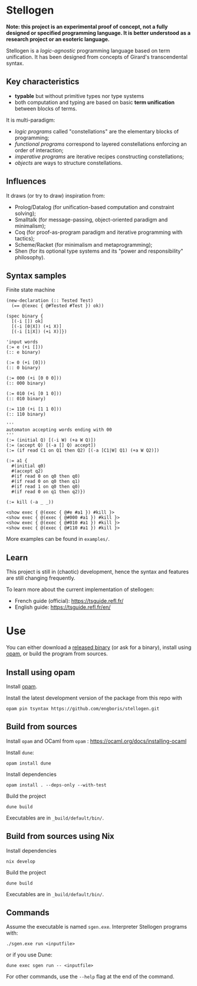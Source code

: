 # Stellogen

**Note: this project is an experimental proof of concept, not a fully
designed or specified programming language. It is better understood as a
research project or an esoteric language.**

Stellogen is a *logic-agnostic* programming language based on term unification.
It has been designed from concepts of Girard's transcendental syntax.

## Key characteristics

- **typable** but without primitive types nor type systems
- both computation and typing are based on basic **term unification** between
blocks of terms.

It is multi-paradigm:
- _logic programs_ called "constellations" are the elementary blocks of
programming;
- _functional programs_ correspond to layered constellations enforcing an order
of interaction;
- _imperative programs_ are iterative recipes constructing constellations;
- _objects_ are ways to structure constellations.

## Influences

It draws (or try to draw) inspiration from:
- Prolog/Datalog (for unification-based computation and constraint solving);
- Smalltalk (for message-passing, object-oriented paradigm and minimalism);
- Coq (for proof-as-program paradigm and iterative programming with tactics);
- Scheme/Racket (for minimalism and metaprogramming);
- Shen (for its optional type systems and its "power and responsibility"
philosophy).

## Syntax samples

Finite state machine

```
(new-declaration (:: Tested Test)
  (== @(exec { @#Tested #Test }) ok))

(spec binary {
  [(-i []) ok]
  [(-i [0|X]) (+i X)]
  [(-i [1|X]) (+i X)]})

'input words
(:= e (+i []))
(:: e binary)

(:= 0 (+i [0]))
(:: 0 binary)

(:= 000 (+i [0 0 0]))
(:: 000 binary)

(:= 010 (+i [0 1 0]))
(:: 010 binary)

(:= 110 (+i [1 1 0]))
(:: 110 binary)

'''
automaton accepting words ending with 00
'''
(:= (initial Q) [(-i W) (+a W Q)])
(:= (accept Q) [(-a [] Q) accept])
(:= (if read C1 on Q1 then Q2) [(-a [C1|W] Q1) (+a W Q2)])

(:= a1 {
  #(initial q0)
  #(accept q2)
  #(if read 0 on q0 then q0)
  #(if read 0 on q0 then q1)
  #(if read 1 on q0 then q0)
  #(if read 0 on q1 then q2)})

(:= kill (-a _ _))

<show exec { @(exec { @#e #a1 }) #kill }>
<show exec { @(exec { @#000 #a1 }) #kill }>
<show exec { @(exec { @#010 #a1 }) #kill }>
<show exec { @(exec { @#110 #a1 }) #kill }>
```

More examples can be found in `examples/`.

## Learn

This project is still in (chaotic) development, hence the syntax and features
are still changing frequently.

To learn more about the current implementation of stellogen:
- French guide (official): https://tsguide.refl.fr/
- English guide: https://tsguide.refl.fr/en/

# Use

You can either download a
[released binary](https://github.com/engboris/stellogen/releases)
(or ask for a binary), install using
[opam](https://opam.ocaml.org/), or build the program from sources.

## Install using opam

Install [opam](https://ocaml.org/docs/installing-ocaml).

Install the latest development version of the package from this repo with

```
opam pin tsyntax https://github.com/engboris/stellogen.git
```

## Build from sources

Install `opam` and OCaml from `opam` : https://ocaml.org/docs/installing-ocaml

Install `dune`:
```
opam install dune
```

Install dependencies
```
opam install . --deps-only --with-test
```

Build the project
```
dune build
```

Executables are in `_build/default/bin/`.

## Build from sources using Nix

Install dependencies
```
nix develop
```

Build the project
```
dune build
```

Executables are in `_build/default/bin/`.

## Commands

Assume the executable is named `sgen.exe`. Interpreter Stellogen programs with:

```
./sgen.exe run <inputfile>
```

or if you use Dune:

```
dune exec sgen run -- <inputfile>
```

For other commands, use the `--help` flag at the end of the command.
